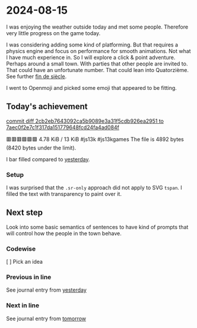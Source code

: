 <!--
SPDX-FileCopyrightText: 2024 André Jaenisch

SPDX-License-Identifier: AGPL-3.0-or-later
-->

# 2024-08-15

I was enjoying the weather outside today and met some people. Therefore very
little progress on the game today.

I was considering adding some kind of platforming. But that requires a physics
engine and focus on performance for smooth animations. Not what I have much
experience in. So I will explore a click & point adventure. Perhaps around a
small town. With parties that other people are invited to. That could have an
unfortunate number. That could lean into Quatorzième. See further
[fin de siècle][wiki].

I went to Openmoji and picked some emoji that appeared to be fitting.

## Today's achievement

[commit diff 2cb2eb7643092ca5b9089e3a31f5cdb926ea2951 to 7aec0f2e7c1f317da151779648fcd24fa4ad084f][diff]

🟥🟥🟥🟩🟩🟩 4.78 KiB / 13 KiB #js13k #js13kgames
The file is 4892 bytes (8420 bytes under the limit).

I bar filled compared to [yesterday][yesterday].

### Setup

I was surprised that the `.sr-only` approach did not apply to SVG `tspan`.
I filled the text with transparency to paint over it.

## Next step

Look into some basic semantics of sentences to have kind of prompts that will
control how the people in the town behave.

### Codewise

[ ] Pick an idea

### Previous in line

See journal entry from [yesterday][yesterday]

### Next in line

See journal entry from [tomorrow][tomorrow]

[diff]: https://code.jaenis.ch/js13kgames/js13kgames-2024/compare/2cb2eb7643092ca5b9089e3a31f5cdb926ea2951..7aec0f2e7c1f317da151779648fcd24fa4ad084f
[tomorrow]: ./2024-08-16.md
[wiki]: https://en.wikipedia.org/wiki/Fin_de_si%C3%A8cle
[yesterday]: ./2024-08-13.md
